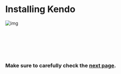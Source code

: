 # Installing Kendo

![img](http://solvewithsoftware.com/portals/0/Images/kendo-ui-logo.png)

<p>&nbsp</p>
<p>&nbsp</p>
<p>&nbsp</p>





### Make sure to carefully check the [next page](../installing%20kendo/general-comments.html).



  